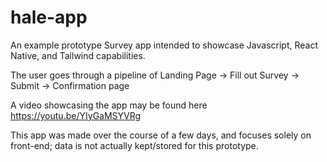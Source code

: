 # hale-app
An example prototype Survey app intended to showcase Javascript, React Native, and Tailwind capabilities.

The user goes through a pipeline of Landing Page -> Fill out Survey -> Submit -> Confirmation page

A video showcasing the app may be found here https://youtu.be/YIyGaMSYVRg

This app was made over the course of a few days, and focuses solely on front-end; data is not actually kept/stored for this prototype.
